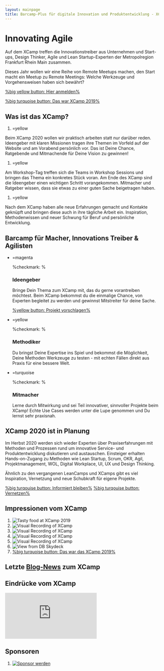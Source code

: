 ```yaml
---
layout: mainpage
title: Barcamp-Plus für digitale Innovation und Produktentwicklung - XCamp 2020
---
```


# Innovating Agile

Auf dem XCamp treffen die Innovationstreiber aus Unternehmen und Start-ups, Design Thinker, Agile und Lean Startup-Experten der Metropolregion Frankfurt Rhein Main zusammen.

Dieses Jahr wollen wir eine Reihe von Remote Meetups machen, den Start macht ein Meetup zu Remote Meetings: Welche Werkzeuge und Vorgehensweisen haben sich bewährt?

[%big yellow button: Hier anmelden%](meetup/2020-06-26-remote-meetings)
<!--[%big yellow button: Jetzt Ticket kaufen%](tickets)-->
[%big turquoise button: Das war XCamp 2019%](blog/2019-09-22-impressions-of-xcamp-2019)

## Was ist das XCamp?

1. =yellow

  Beim XCamp 2020 wollen wir praktisch arbeiten statt nur darüber reden. Ideengeber mit klaren Missionen tragen ihre Themen im Vorfeld auf der Website und am Vorabend persönlich vor. Das ist Deine Chance, Ratgebende und Mitmachende für Deine Vision zu gewinnen!

1. =yellow

  Am Workshop-Tag treffen sich die Teams in Workshop Sessions und bringen das Thema ein konkretes Stück voran. Am Ende des XCamp sind die Ideengeber einen wichtigen Schritt vorangekommen. Mitmacher und Ratgeber wissen, dass sie etwas zu einer guten Sache beigetragen haben.

1. =yellow

  Nach dem XCamp haben alle neue Erfahrungen gemacht und Kontakte geknüpft und bringen diese auch in ihre tägliche Arbeit ein. Inspiration, Methodenwissen und neuer Schwung für Beruf und persönliche Entwicklung.

## Barcamp für Macher, Innovations Treiber & Agilisten

- =magenta

  %checkmark: %
  ### Ideengeber

  Bringe Dein Thema zum XCamp mit, das du gerne vorantreiben möchtest. Beim XCamp bekommst du die einmalige Chance, von Experten begleitet zu werden und gewinnst Mitstreiter für deine Sache.

  [%yellow button: Projekt vorschlagen%](mailto:purpose@xcamp.co?subject=Projektvorschlag%20für%20das%20XCamp%202020)

- =yellow

  %checkmark: %
  ### Methodiker

  Du bringst Deine Expertise ins Spiel und bekommst die Möglichkeit, Deine Methoden Werkzeuge zu testen - mit echten Fällen direkt aus Praxis für eine bessere Welt.

- =turquoise

  %checkmark: %
  ### Mitmacher

  Lerne durch Mitwirkung und sei Teil innovativer, sinnvoller Projekte beim XCamp! Echte Use Cases werden unter die Lupe genommen und Du lernst sehr praxisnah.

## XCamp 2020 ist in Planung

Im Herbst 2020 werden sich wieder Experten über Praxiserfahrungen mit Methoden und Prozessen rund um innovative Service- und Produktentwicklung diskutieren und austauschen. Einsteiger erhalten Hands-on-Zugang zu Methoden wie Lean Startup, Scrum, OKR, Agil, Projektmanagement, WOL, Digital Workplace, UI, UX und Design Thinking.

Ähnlich zu den vergangenen LeanCamps und XCamps gibt es viel Inspiration, Vernetzung und neue Schubkraft für eigene Projekte.

[%big turqouise button: Informiert bleiben%](newsletter)
[%big turqouise button: Vernetzen%](netvis)

## Impressionen vom XCamp

1. ![Tasty food at XCamp 2019](blog/media/0-4.jpeg)
2. ![Visual Recording of XCamp](blog/media/0-5.jpeg)
3. ![Visual Recording of XCamp](blog/media/0-6.jpeg)
4. ![Visual Recording of XCamp](blog/media/0-7.jpeg)
5. ![Visual Recording of XCamp](blog/media/0-8.jpeg)
6. ![View from DB Skydeck](blog/media/0-9.jpeg)
7. [%big turquoise button: Das war das XCamp 2019%](blog/2019-09-22-impressions-of-xcamp-2019)

## Letzte [Blog-News](blog) zum XCamp

<div id="newest-blog-entries"></div>

## Eindrücke vom XCamp

<iframe src="https://www.youtube.com/embed/bPJKoiXNvz8?feature=oembed&amp;enablejsapi=1&amp;wmode=opaque" frameborder="0" allow="autoplay; encrypted-media" allowfullscreen="" id="player_1" name="fitvid0"></iframe>

<!--
## Das Format des XCamp-->
<!--
1. Das XCamp wird als Open-Space organisiert. Die Inhalte werden von den Teilnehmern selbst bestimmt. Das Format wird auch (Un-) Konferenz bezeichnet. Es eröffnet den Teilnehmern ein Maximum an Interaktion, zudem ein hohes Maß an Inspiration und Lernfortschritt – insbesondere für Neulinge. Schwerpunkt des XCamps liegt auf den Themenfeldern Agiles Management und Innovation im Unternehmenskontext.-->
<!--  
1. Im Hinblick zu einer traditionellen Konferenz gibt es wenige festgelegte Redner. Als Besucher der Konferenz kannst Du, wie jeder andere Teilnehmer, eine eigene Session halten. In dieser diskutierst Du beispielsweise Deine Erfahrungen zu einem Thema oder erhältst Best-Practice-Hinweise von anderen Teilnehmern.-->
<!--  
1. Die Agenda des XCamps, auch als Line-Up bezeichnet, wird in der Session-Planung zu Beginn bestimmt. Jeder Teilnehmer erhält die Chance, einen Beitrag zu leisten und an anderen interessante Beiträge teilzuhaben.-->




## Sponsoren

1. [![Sponsor werden](media/sponsors/Sponsoren_Logos_xcamp_2018__Ihr-Logo_v1.png)](mailto:sponsoring@xcamp.co)

<!--## Netzwerkpartner-->

<div id="location" class="three-boxes">
<div class="map two-cols">
    <!--iframe style="border: 0;"
            src="https://www.google.com/maps/embed?pb=!1m18!1m12!1m3!1d4007.840430949455!2d8.665983995064554!3d50.108191103824126!2m3!1f0!2f0!3f0!3m2!1i1024!2i768!4f13.1!3m3!1m2!1s0x0%3A0x295910c3a828480!2sDB+Systel+GmbH!5e0!3m2!1sen!2sde!4v1563117709421!5m2!1sen!2sde"
            width="100%" height="450" allowfullscreen="allowfullscreen"></iframe-->
</div>

<!--div class="yellow box">
    <p><b>DB Systel GmbH</b><br/>
        Skydeck im Silberturm</p>

    <p>Jürgen-Ponto-Platz 1<br/>
        60329 Frankfurt am Main</p>
</div-->
</div>
